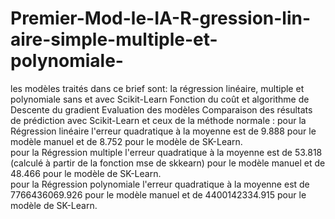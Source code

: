 # Premier-Mod-le-IA-R-gression-lin-aire-simple-multiple-et-polynomiale-
les modèles traités dans ce brief sont: la régression linéaire, multiple et polynomiale sans et avec Scikit-Learn
Fonction du coût et algorithme de Descente du gradient
Evaluation des modèles
Comparaison des résultats de prédiction avec Scikit-Learn et ceux de la méthode normale :
pour la Régression linéaire l'erreur quadratique à la moyenne est de 9.888 pour le modèle manuel et de 8.752 pour le modèle de SK-Learn.  
pour la Régression multiple l'erreur quadratique à la moyenne est de 53.818 (calculé à partir de la fonction mse de skkearn) pour le modèle manuel et de 48.466 pour le modèle de SK-Learn.    
pour la Régression polynomiale l'erreur quadratique à la moyenne est de 7766436069.926 pour le modèle manuel et de 4400142334.915 pour le modèle de SK-Learn.
